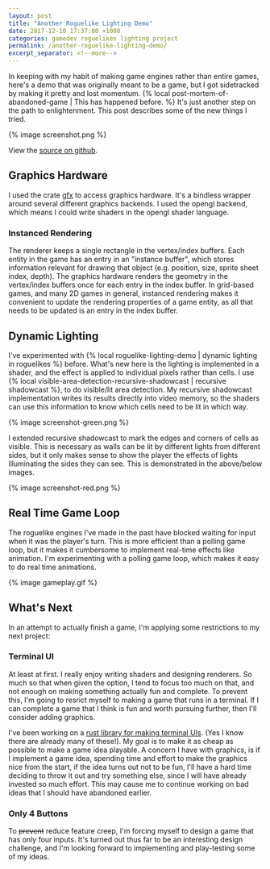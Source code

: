 ```yaml
---
layout: post
title: "Another Roguelike Lighting Demo"
date: 2017-12-10 17:37:00 +1000
categories: gamedev roguelikes lighting project
permalink: /another-roguelike-lighting-demo/
excerpt_separator: <!--more-->
---
```


In keeping with my habit of making game engines rather than entire games, here's
a demo that was originally meant to be a game, but I got sidetracked by making
it pretty and lost momentum.
{% local post-mortem-of-abandoned-game | This has happened before. %} It's just another
step on the path to enlightenment. This post describes some of the new things I
tried.

{% image screenshot.png %}
<!--more-->

View the [source on github](https://github.com/gridbugs/lighting-experiment).

## Graphics Hardware

I used the crate [gfx](https://github.com/gfx-rs/gfx) to access graphics hardware.
It's a bindless wrapper around several different graphics backends.
I used the opengl backend, which means I could write shaders in the opengl
shader language.

### Instanced Rendering

The renderer keeps a single rectangle in the vertex/index buffers.
Each entity in the game has an entry in an "instance buffer", which
stores information relevant for drawing that object (e.g. position, size, sprite
sheet index, depth). The graphics hardware renders the geometry in the
vertex/index buffers once for each entry in the index buffer.
In grid-based games, and many 2D games in general, instanced rendering makes it
convenient to update the rendering properties of a game entity, as all that
needs to be updated is an entry in the index buffer.


## Dynamic Lighting

I've experimented with 
{% local roguelike-lighting-demo | dynamic lighting in roguelikes %} before.
What's new here is the lighting is implemented in a shader, and the effect is
applied to individual pixels rather than cells. I use
{% local visible-area-detection-recursive-shadowcast | recursive shadowcast %},
to do visible/lit area detection. My recursive shadowcast implementation writes
its results directly into video memory, so the shaders can use this information
to know which cells need to be lit in which way.

{% image screenshot-green.png %}

I extended recursive shadowcast to mark the edges and corners of cells as
visible. This is
necessary as walls can be lit by different lights from different sides, but it
only makes sense to show the player the effects of lights illuminating the sides
they can see. This is demonstrated in the above/below images.

{% image screenshot-red.png %}

## Real Time Game Loop

The roguelike engines I've made in the past have blocked waiting for input when
it was the player's turn. This is more efficient than a polling game loop, but
it makes it cumbersome to implement real-time effects like animation. I'm
experimenting with a polling game loop, which makes it easy to do real time
animations.

{% image gameplay.gif %}

## What's Next

In an attempt to actually finish a game, I'm applying some restrictions to my
next project:

### Terminal UI

At least at first. I really enjoy writing shaders and designing renderers. So
much so that when given the option, I tend to focus too much on that, and not
enough on making something actually fun and complete. To prevent this, I'm going
to resrict myself to making a game that runs in a terminal.
If I can complete a game that
I think is fun and worth pursuing further, then I'll consider adding graphics.

I've been working on
a [rust library for making terminal UIs](https://crates.io/crates/prototty). (Yes I know
there are already many of these!). My goal is to make it as cheap as possible to
make a game idea playable. A concern I have with graphics, is if I implement a
game idea, spending time and effort to make the graphics nice from the start, if
the idea turns out not to be fun, I'll have a hard time deciding to throw it
out and try something else, since I will have already invested so much effort.
This may cause me to continue working on bad ideas that I should have abandoned
earlier.

### Only 4 Buttons

To ~~prevent~~ reduce feature creep, I'm forcing myself to design a game that
has only four inputs. It's turned out thus far to be an interesting design
challenge, and I'm looking forward to implementing and play-testing some of my
ideas.
